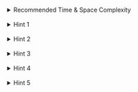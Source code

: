 <br>
<details class="hint-accordion">  
    <summary>Recommended Time & Space Complexity</summary>
    <p>
    You should aim for a solution with <code>O(n)</code> time and <code>O(n)</code> space, where <code>n</code> is the number of nodes.
    </p>
</details>

<br>
<details class="hint-accordion">  
    <summary>Hint 1</summary>
    <p>
   You can observe that the in-order traversal helps divide the array into two halves based on the root node: the left part corresponds to the left subtree, and the right part corresponds to the right subtree. Can you think of how we can get the index of the root node in the in-order array? Maybe you should look into the pre-order traversal array.
    </p>
</details>

<br>
<details class="hint-accordion">  
    <summary>Hint 2</summary>
    <p>
    From the pre-order traversal, we know that the first node is the root node. Using this information, can you now construct the binary tree?
    </p>
</details>

<br>
<details class="hint-accordion">  
    <summary>Hint 3</summary>
    <p>
    After getting the root node from pre-order traversal, we then look for the index of that node in the in-order array. We can linearly search for the index but this would be an <code>O(n^2)</code> solution. Can you think of a better way? Maybe we can use a data structure to get the index of a node in <code>O(1)</code>?
    </p>
</details>

<br>
<details class="hint-accordion">  
    <summary>Hint 4</summary>
    <p>
    We can use a hash map to get the index of any node in the in-order array in <code>O(1)</code> time. How can we implement this?
    </p>
</details>

<br>
<details class="hint-accordion">  
    <summary>Hint 5</summary>
    <p>
    We use Depth First Search (DFS) to construct the tree. A global variable tracks the current index in the pre-order array. Indices <code>l</code> and <code>r</code> represent the segment in the in-order array for the current subtree. For each node in the pre-order array, we create a node, find its index in the in-order array using the hash map, and recursively build the left and right subtrees by splitting the range <code>[l, r]</code> into two parts for the left and right subtrees.
    </p>
</details>
